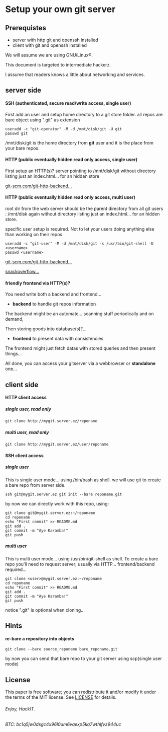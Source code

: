Setup your own git server
=========================

## Prerequistes

* server with http git and openssh installed
* client with git and openssh installed

We will assume we are using GNU/Linux®.

This document is targeted to intermediate hackerz.

I assume that readers knows a little about networking and services.


## server side 


#### SSH (authenticated, secure read/write access, single user)

First add an user and setup home directory to a git store folder.
all repos are bare object using ".git" as extension


```shell
useradd -c "git-operator" -M -d /mnt/disk/git -U git
passwd git
```

/mnt/disk/git is the home directory from **git** user and it is the place from your bare repos.


#### HTTP (public eventually hidden read only access, single user)

First setup an HTTP(s)? server pointing to /mnt/disk/git
without directory listing just an index.html... for an hidden store

[git-scm.com/git-http-backend...](https://git-scm.com/docs/git-http-backend)

#### HTTP (public eventually hidden read only access, multi user)

root dir from the web server should be the parent directory from all git users : /mnt/disk
again without directory listing just an index.html... for an hidden store.

specific user setup is required. Not to let your users doing anything else than working on their repos.


```shell
useradd -c "git-user" -M -d /mnt/disk/git -s /usr/bin/git-shell -U <username>
passwd <username>
```

[git-scm.com/git-http-backend...](https://git-scm.com/docs/git-http-backend)

[snackoverflow...](https://stackoverflow.com/questions/6414227/how-to-serve-git-through-http-via-nginx-with-user-password)



#### friendly frontend via HTTP(s)?

You need write both a backend and frontend...

* **backend** to handle git repos information

The backend might be an automate... scanning stuff periodically and on demand,

Then storing goods into database(s)?... 

* **frontend** to present data with consistencies

The frontend might just fetch datas with stored queries and then present things...


All done, you can access your gitserver via a webbrowser or **standalone** one...

## client side

#### HTTP client access

##### single user, read only

```shell
git clone http://mygit.server.ez/reponame
```

##### multi user, read only

```shell
git clone http://mygit.server.ez/user/reponame
```


#### SSH client access

##### single user

This is single user mode... using /bin/bash as shell.
we will use git to create a bare repo from server side.


```shell
ssh git@mygit.server.ez git init --bare reponame.git
```

by now we can directly work with this repo, using:


```shell
git clone git@mygit.server.ez:~/reponame
cd reponame
echo "First commit" >> README.md
git add .
git commit -m "Aye Karamba!"
git push
```

##### multi user

This is multi user mode... using /usr/bin/git-shell as shell.
To create a bare repo you'll need to request server; usually via HTTP...
frontend/backend required...


```shell
git clone <user>@mygit.server.ez:~/reponame
cd reponame
echo "First commit" >> README.md
git add .
git commit -m "Aye Karamba!"
git push
```

notice ".git" is optional when cloning...


## Hints

#### re-bare a repository into objects


```shell
git clone --bare source_reponame bare_reponame.git
```

by now you can send that bare repo to your git server using scp(single user mode)


## License
This paper is free software; you can redistribute it and/or modify it under
the terms of the MIT license. See [LICENSE](LICENSE) for details.

###### Enjoy,                                               HackIT.

###### BTC: bc1q5jw0dsgc4x96l0um6vqexp5kq7wthlfvz944uc

